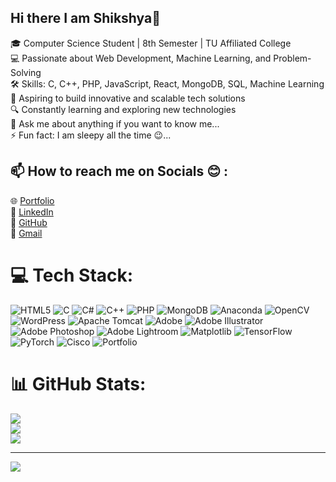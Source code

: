 ## Hi there I am Shikshya👋

🎓 Computer Science Student | 8th Semester | TU Affiliated College </br>
💻 Passionate about Web Development, Machine Learning, and Problem-Solving </br>
🛠️ Skills: C, C++, PHP, JavaScript, React, MongoDB, SQL, Machine Learning </br>
🚀 Aspiring to build innovative and scalable tech solutions </br>
🔍 Constantly learning and exploring new technologies </br>
💬 Ask me about anything if you want to know me... </br>
⚡ Fun fact: I am sleepy all the time 😉... </br>


 
##  📫 How to reach me on Socials 😊 :
<!-- [![LinkedIn](https://img.shields.io/badge/LinkedIn-%230077B5.svg?logo=linkedin&logoColor=white)](https://linkedin.com/in/Shikshya Poudel  )
[![email](https://img.shields.io/badge/Email-D14836?logo=gmail&logoColor=white)](mailto:shikshyapaudel5@gmail.com) -->
<p>
    🌐 <a href="https://edu2057.github.io/my_portfolio/" target="_blank">Portfolio</a>   </br>
    💼 <a href="https://www.linkedin.com/in/shikshya-poudel-350a082b3/" target="_blank">LinkedIn</a>  </br>
    📂 <a href="https://github.com/edu2057" target="_blank">GitHub</a></br>
    📩 <a href="shikshyapaudel5@gmail.com" target="_blank">Gmail</a> 
</p>

# 💻 Tech Stack:
![HTML5](https://img.shields.io/badge/html5-%23E34F26.svg?style=for-the-badge&logo=html5&logoColor=white) ![C](https://img.shields.io/badge/c-%2300599C.svg?style=for-the-badge&logo=c&logoColor=white) ![C#](https://img.shields.io/badge/c%23-%23239120.svg?style=for-the-badge&logo=csharp&logoColor=white) ![C++](https://img.shields.io/badge/c++-%2300599C.svg?style=for-the-badge&logo=c%2B%2B&logoColor=white) ![PHP](https://img.shields.io/badge/php-%23777BB4.svg?style=for-the-badge&logo=php&logoColor=white) ![MongoDB](https://img.shields.io/badge/MongoDB-%234ea94b.svg?style=for-the-badge&logo=mongodb&logoColor=white) ![Anaconda](https://img.shields.io/badge/Anaconda-%2344A833.svg?style=for-the-badge&logo=anaconda&logoColor=white) ![OpenCV](https://img.shields.io/badge/opencv-%23white.svg?style=for-the-badge&logo=opencv&logoColor=white) ![WordPress](https://img.shields.io/badge/WordPress-%23117AC9.svg?style=for-the-badge&logo=WordPress&logoColor=white) ![Apache Tomcat](https://img.shields.io/badge/apache%20tomcat-%23F8DC75.svg?style=for-the-badge&logo=apache-tomcat&logoColor=black) ![Adobe](https://img.shields.io/badge/adobe-%23FF0000.svg?style=for-the-badge&logo=adobe&logoColor=white) ![Adobe Illustrator](https://img.shields.io/badge/adobe%20illustrator-%23FF9A00.svg?style=for-the-badge&logo=adobe%20illustrator&logoColor=white) ![Adobe Photoshop](https://img.shields.io/badge/adobe%20photoshop-%2331A8FF.svg?style=for-the-badge&logo=adobe%20photoshop&logoColor=white) ![Adobe Lightroom](https://img.shields.io/badge/Adobe%20Lightroom-31A8FF.svg?style=for-the-badge&logo=Adobe%20Lightroom&logoColor=white) ![Matplotlib](https://img.shields.io/badge/Matplotlib-%23ffffff.svg?style=for-the-badge&logo=Matplotlib&logoColor=black) ![TensorFlow](https://img.shields.io/badge/TensorFlow-%23FF6F00.svg?style=for-the-badge&logo=TensorFlow&logoColor=white) ![PyTorch](https://img.shields.io/badge/PyTorch-%23EE4C2C.svg?style=for-the-badge&logo=PyTorch&logoColor=white) ![Cisco](https://img.shields.io/badge/cisco-%23049fd9.svg?style=for-the-badge&logo=cisco&logoColor=black) ![Portfolio](https://img.shields.io/badge/Portfolio-%23000000.svg?style=for-the-badge&logo=firefox&logoColor=#FF7139)
# 📊 GitHub Stats:
![](https://github-readme-stats.vercel.app/api?username=edu2057&theme=merko&hide_border=false&include_all_commits=false&count_private=false)<br/>
![](https://nirzak-streak-stats.vercel.app/?user=edu2057&theme=merko&hide_border=false)<br/>
![](https://github-readme-stats.vercel.app/api/top-langs/?username=edu2057&theme=merko&hide_border=false&include_all_commits=false&count_private=false&layout=compact)

---
[![](https://visitcount.itsvg.in/api?id=edu2057&icon=0&color=0)](https://visitcount.itsvg.in)

<!-- Proudly created with GPRM ( https://gprm.itsvg.in ) -->
